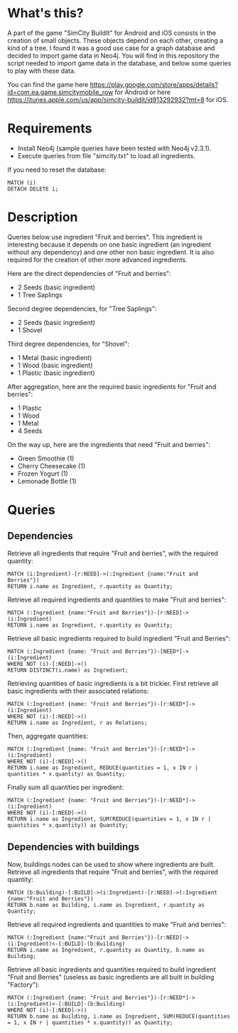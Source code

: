 # What's this?
A part of the game "SimCity BuildIt" for Android and iOS consists in the creation of small objects. These objects depend on each other, creating a kind of a tree. I found it was a good use case for a graph database and decided to import game data in Neo4j. You will find in this repository the script needed to import game data in the database, and below some queries to play with these data.

You can find the game here https://play.google.com/store/apps/details?id=com.ea.game.simcitymobile_row for Android or here https://itunes.apple.com/us/app/simcity-buildit/id913292932?mt=8 for iOS.

# Requirements
* Install Neo4j (sample queries have been tested with Neo4j v2.3.1).
* Execute queries from file "simcity.txt" to load all ingredients.

If you need to reset the database:
```
MATCH (i)
DETACH DELETE i;
```

# Description
Queries below use ingredient "Fruit and berries". This ingredient is interesting because it depends on one basic ingredient (an ingredient without any dependency) and one other non basic ingredient. It is also required for the creation of other more advanced ingredients.

Here are the direct dependencies of "Fruit and berries":
* 2 Seeds (basic ingredient)
* 1 Tree Saplings

Second degree dependencies, for "Tree Saplings":
* 2 Seeds (basic ingredient)
* 1 Shovel

Third degree dependencies, for "Shovel":
* 1 Metal (basic ingredient)
* 1 Wood (basic ingredient)
* 1 Plastic (basic ingredient)

After aggregation, here are the required basic ingredients for "Fruit and berries":
* 1 Plastic
* 1 Wood
* 1 Metal
* 4 Seeds

On the way up, here are the ingredients that need "Fruit and berries":
* Green Smoothie (1)
* Cherry Cheesecake (1)
* Frozen Yogurt (1)
* Lemonade Bottle (1)

# Queries
## Dependencies
Retrieve all ingredients that require "Fruit and berries", with the required quantity:
```
MATCH (i:Ingredient)-[r:NEED]->(:Ingredient {name:"Fruit and Berries"})
RETURN i.name as Ingredient, r.quantity as Quantity;
```

Retrieve all required ingredients and quantities to make "Fruit and berries":
```
MATCH (:Ingredient {name:"Fruit and Berries"})-[r:NEED]->(i:Ingredient)
RETURN i.name as Ingredient, r.quantity as Quantity;
```

Retrieve all basic ingredients required to build ingredient "Fruit and Berries":
```
MATCH (:Ingredient {name: "Fruit and Berries"})-[NEED*]->(i:Ingredient)
WHERE NOT (i)-[:NEED]->()
RETURN DISTINCT(i.name) as Ingredient;
```

Retrieving quantities of basic ingredients is a bit trickier. First retrieve all basic ingredients with their associated relations:
```
MATCH (:Ingredient {name: "Fruit and Berries"})-[r:NEED*]->(i:Ingredient)
WHERE NOT (i)-[:NEED]->()
RETURN i.name as Ingredient, r as Relations;
```

Then, aggregate quantities:
```
MATCH (:Ingredient {name: "Fruit and Berries"})-[r:NEED*]->(i:Ingredient)
WHERE NOT (i)-[:NEED]->()
RETURN i.name as Ingredient, REDUCE(quantities = 1, x IN r | quantities * x.quantity) as Quantity;
```

Finally sum all quantities per ingredient:
```
MATCH (:Ingredient {name: "Fruit and Berries"})-[r:NEED*]->(i:Ingredient)
WHERE NOT (i)-[:NEED]->()
RETURN i.name as Ingredient, SUM(REDUCE(quantities = 1, x IN r | quantities * x.quantity)) as Quantity;
```

## Dependencies with buildings
Now, buildings nodes can be used to show where ingredients are built.
Retrieve all ingredients that require "Fruit and berries", with the required quantity:
```
MATCH (b:Building)-[:BUILD]->(i:Ingredient)-[r:NEED]->(:Ingredient {name:"Fruit and Berries"})
RETURN b.name as Building, i.name as Ingredient, r.quantity as Quantity;
```

Retrieve all required ingredients and quantities to make "Fruit and berries":
```
MATCH (:Ingredient {name:"Fruit and Berries"})-[r:NEED]->(i:Ingredient)<-[:BUILD]-(b:Building)
RETURN i.name as Ingredient, r.quantity as Quantity, b.name as Building;
```

Retrieve all basic ingredients and quantities required to build ingredient "Fruit and Berries" (useless as basic ingredients are all built in building "Factory"):
```
MATCH (:Ingredient {name: "Fruit and Berries"})-[r:NEED*]->(i:Ingredient)<-[:BUILD]-(b:Building)
WHERE NOT (i)-[:NEED]->()
RETURN b.name as Building, i.name as Ingredient, SUM(REDUCE(quantities = 1, x IN r | quantities * x.quantity)) as Quantity;
```
